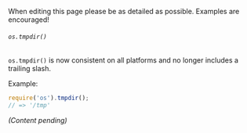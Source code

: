 When editing this page please be as detailed as possible. Examples are encouraged!

###### `os.tmpdir()` 

`os.tmpdir()` is now consistent on all platforms and no longer includes a trailing slash.

Example:

```js
require('os').tmpdir();
// => '/tmp'
```

_(Content pending)_